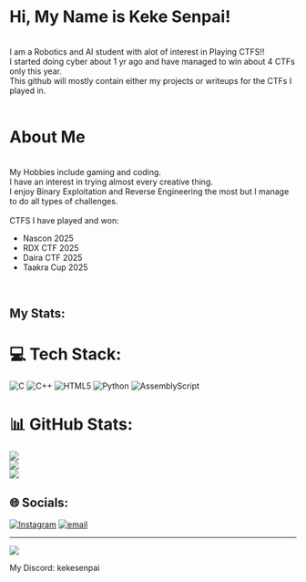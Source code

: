 <h1>Hi, My Name is Keke Senpai!</h1><br>
I am a Robotics and AI student with alot of interest in Playing CTFS!!<br>
I started doing cyber about 1 yr ago and have managed to win about 4 CTFs only this year.<br>
This github will mostly contain either my projects or writeups for the CTFs I played in.<br>
<br>
<h1>About Me</h1><br>
My Hobbies include gaming and coding.<br>
I have an interest in trying almost every creative thing.<br>
I enjoy Binary Exploitation and Reverse Engineering the most but I manage to do all types of challenges.<br>
<br>
CTFS I have played and won:
<div>
<ul>
  <li>Nascon 2025</li>
  <li>RDX CTF 2025</li>
  <li>Daira CTF 2025</li>
  <li>Taakra Cup 2025</li>
</ul>
</div>
<br>
<h2>My Stats: </h2>


# 💻 Tech Stack:
![C](https://img.shields.io/badge/c-%2300599C.svg?style=for-the-badge&logo=c&logoColor=white) ![C++](https://img.shields.io/badge/c++-%2300599C.svg?style=for-the-badge&logo=c%2B%2B&logoColor=white) ![HTML5](https://img.shields.io/badge/html5-%23E34F26.svg?style=for-the-badge&logo=html5&logoColor=white) ![Python](https://img.shields.io/badge/python-3670A0?style=for-the-badge&logo=python&logoColor=ffdd54) ![AssemblyScript](https://img.shields.io/badge/assembly%20script-%23000000.svg?style=for-the-badge&logo=assemblyscript&logoColor=white)
# 📊 GitHub Stats:
![](https://github-readme-stats.vercel.app/api?username=KekeSenpai23&theme=synthwave&hide_border=false&include_all_commits=false&count_private=false)<br/>
![](https://nirzak-streak-stats.vercel.app/?user=KekeSenpai23&theme=synthwave&hide_border=false)<br/>
![](https://github-readme-stats.vercel.app/api/top-langs/?username=KekeSenpai23&theme=synthwave&hide_border=false&include_all_commits=false&count_private=false&layout=compact)
## 🌐 Socials:
[![Instagram](https://img.shields.io/badge/Instagram-%23E4405F.svg?logo=Instagram&logoColor=white)](https://instagram.com/@not_kekesenpai) [![email](https://img.shields.io/badge/Email-D14836?logo=gmail&logoColor=white)](mailto:kekesenpai23@gmail.com) 

---
[![](https://visitcount.itsvg.in/api?id=KekeSenpai23&icon=0&color=0)](https://visitcount.itsvg.in)

My Discord: kekesenpai
